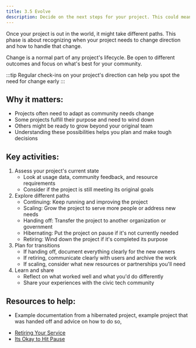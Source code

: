 ```yaml
---
title: 3.5 Evolve 
description: Decide on the next steps for your project. This could mean growing it, handing it off, or winding it down based on how it's working and what the community needs.
---
```


Once your project is out in the world, it might take different paths. This phase is about recognizing when your project needs to change direction and how to handle that change.

Change is a normal part of any project's lifecycle. Be open to different outcomes and focus on what's best for your community.

:::tip
Regular check-ins on your project's direction can help you spot the need for change early
:::

## Why it matters:

* Projects often need to adapt as community needs change  
* Some projects fulfill their purpose and need to wind down  
* Others might be ready to grow beyond your original team  
* Understanding these possibilities helps you plan and make tough decisions

## Key activities:

1. Assess your project's current state  
   * Look at usage data, community feedback, and resource requirements  
   * Consider if the project is still meeting its original goals  
2. Explore different paths  
   * Continuing: Keep running and improving the project  
   * Scaling: Grow the project to serve more people or address new needs  
   * Handing off: Transfer the project to another organization or government  
   * Hibernating: Put the project on pause if it's not currently needed  
   * Retiring: Wind down the project if it's completed its purpose  
3. Plan for transitions  
   * If handing off, document everything clearly for the new owners  
   * If retiring, communicate clearly with users and archive the work  
   * If scaling, consider what new resources or partnerships you'll need  
4. Learn and share  
   * Reflect on what worked well and what you'd do differently  
   * Share your experiences with the civic tech community

## Resources to help:

* Example documentation from a hibernated project, example project that was handed off and advice on how to do so, 



- [Retiring Your Service](https://www.gov.uk/service-manual/agile-delivery/retiring-your-service)  
- [Its Okay to Hit Pause](https://opensource.guide/best-practices/\#its-okay-to-hit-pause)  
